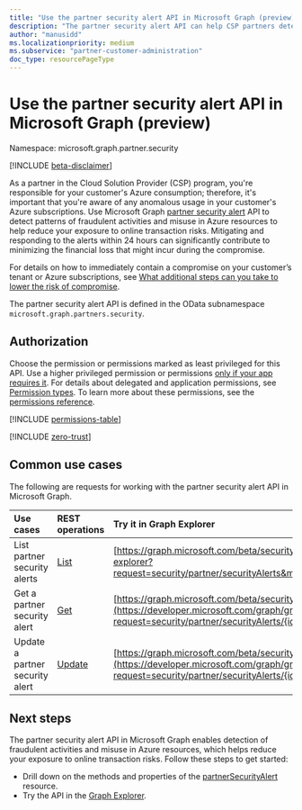 ```yaml
---
title: "Use the partner security alert API in Microsoft Graph (preview)"
description: "The partner security alert API can help CSP partners detect patterns of fraudulent activities and misuse in Azure resources of their customers."
author: "manusidd"
ms.localizationpriority: medium
ms.subservice: "partner-customer-administration"
doc_type: resourcePageType
---
```


# Use the partner security alert API in Microsoft Graph (preview)

Namespace: microsoft.graph.partner.security

[!INCLUDE [beta-disclaimer](../../includes/beta-disclaimer.md)]

As a partner in the Cloud Solution Provider (CSP) program, you're responsible for your customer's Azure consumption; therefore, it's important that you're aware of any anomalous usage in your customer's Azure subscriptions. Use Microsoft Graph [partner security alert](../resources/partner-security-partnersecurityalert.md) API to detect patterns of fraudulent activities and misuse in Azure resources to help reduce your exposure to online transaction risks. Mitigating and responding to the alerts within 24 hours can significantly contribute to minimizing the financial loss that might incur during the compromise.

For details on how to immediately contain a compromise on your customer’s tenant or Azure subscriptions, see [What additional steps can you take to lower the risk of compromise](/partner-center/azure-fraud-notification#what-additional-steps-can-you-take-to-lower-the-risk-of-compromise).

The partner security alert API is defined in the OData subnamespace `microsoft.graph.partners.security`.

## Authorization

Choose the permission or permissions marked as least privileged for this API. Use a higher privileged permission or permissions [only if your app requires it](/graph/permissions-overview#best-practices-for-using-microsoft-graph-permissions). For details about delegated and application permissions, see [Permission types](/graph/permissions-overview#permission-types). To learn more about these permissions, see the [permissions reference](/graph/permissions-reference).

[!INCLUDE [permissions-table](../includes/permissions/partnersecurityalert-get-permissions.md)]

<!-- Start of: Link to ZT guidance: H2 section -->

[!INCLUDE [zero-trust](../../../includes/identity-zero-trust.md)]

<!-- End of: Link to ZT guidance -->

## Common use cases

The following are requests for working with the partner security alert API in Microsoft Graph.

| Use cases   | REST operations | Try it in Graph Explorer |
|:---------------|:--------|:----------|
|List partner security alerts| [List](../api/partner-security-partnersecurityalert-list-securityalerts.md) | [https://graph.microsoft.com/beta/security/partner/securityAlerts](https://developer.microsoft.com/graph/graph-explorer?request=security/partner/securityAlerts&method=GET&version=beta&GraphUrl=https://graph.microsoft.com) |
|Get a partner security alert |[Get](../api/partner-security-partnersecurityalert-get.md)| [https://graph.microsoft.com/beta/security/partner/securityAlerts/{id}](https://developer.microsoft.com/graph/graph-explorer?request=security/partner/securityAlerts/{id}&method=GET&version=beta&GraphUrl=https://graph.microsoft.com) |
|Update a partner security alert |[Update](../api/partner-security-partnersecurityalert-update.md)| [https://graph.microsoft.com/beta/security/partner/securityAlerts/{id}](https://developer.microsoft.com/graph/graph-explorer?request=security/partner/securityAlerts/{id}&method=PATCH&version=beta&GraphUrl=https://graph.microsoft.com) |

## Next steps

The partner security alert API in Microsoft Graph enables detection of fraudulent activities and misuse in Azure resources, which helps reduce your exposure to online transaction risks. Follow these steps to get started:

- Drill down on the methods and properties of the [partnerSecurityAlert](../resources/partner-security-partnersecurityalert.md) resource.
- Try the API in the [Graph Explorer](https://developer.microsoft.com/graph/graph-explorer).

